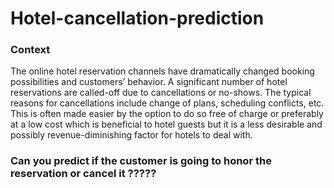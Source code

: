 # Hotel-cancellation-prediction

### Context 

The online hotel reservation channels have dramatically changed booking possibilities and customers’ behavior. A significant number of hotel reservations are called-off due to cancellations or no-shows. The typical reasons for cancellations include change of plans, scheduling conflicts, etc. This is often made easier by the option to do so free of charge or preferably at a low cost which is beneficial to hotel guests but it is a less desirable and possibly revenue-diminishing factor for hotels to deal with. 
   
### Can you predict if the customer is going to honor the reservation or cancel it ?????
 
 
  
 
